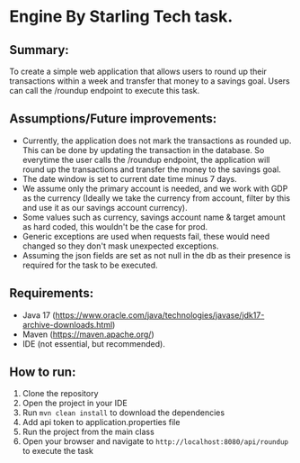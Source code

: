# Engine By Starling Tech task. 

## Summary:
To  create a simple web application that allows users to round up their transactions within
a week and transfer that money to a savings goal. Users can call the /roundup endpoint to execute this task.

## Assumptions/Future improvements:
- Currently, the application does not mark the transactions as rounded up. This can be done by updating the transaction in the database.
So everytime the user calls the /roundup endpoint, the application will round up the transactions and transfer the money to the savings goal.
- The date window is set to current date time minus 7 days. 
- We assume only the primary account is needed, and we work with GDP as the currency (Ideally we take the currency
from account, filter by this and use it as our savings account currency).
- Some values such as currency, savings account name & target amount as hard coded, this wouldn't be the case for prod.
- Generic exceptions are used when requests fail, these would need changed so they don't mask unexpected exceptions.
- Assuming the json fields are set as not null in the db as their presence is required for the task to be executed.

## Requirements:
- Java 17 (https://www.oracle.com/java/technologies/javase/jdk17-archive-downloads.html)
- Maven (https://maven.apache.org/)
- IDE (not essential, but recommended).

## How to run:
1. Clone the repository
2. Open the project in your IDE
3. Run `mvn clean install` to download the dependencies
4. Add api token to application.properties file
5. Run the project from the main class
6. Open your browser and navigate to `http://localhost:8080/api/roundup` to execute the task